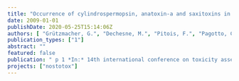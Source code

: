 ```yaml
---
title: "Occurrence of cylindrospermopsin, anatoxin-a and saxitoxins in France and implications for drinking water prodution"
date: 2009-01-01
publishDate: 2020-05-25T15:14:06Z
authors: [ "Grützmacher, G.", "Dechesne, M.", "Pitois, F.", "Pagotto, C.", "Fastner, J." ]
publication_types: ["1"]
abstract: ""
featured: false
publication: " p 1 *In:* 14th international conference on toxicity assessment. Metz, France. 30.08.-04.09.2009"
projects: ["nostotox"]
---
```


